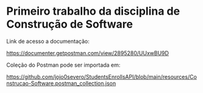 # Primeiro trabalho da disciplina de Construção de Software


Link de acesso a documentação:

https://documenter.getpostman.com/view/2895280/UUxwBU9D

Coleção do Postman pode ser importada em:

https://github.com/jojo0severo/StudentsEnrollsAPI/blob/main/resources/Construcao-Software.postman_collection.json
